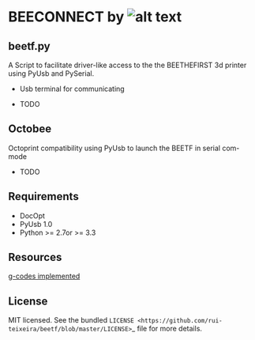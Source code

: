 

BEECONNECT by ![alt text](https://www.beeverycreative.com/client/skins/images/logo.png "Logo Title Text 1")
===============================


beetf.py
--------
A Script to facilitate driver-like access to the the BEETHEFIRST 3d printer using PyUsb and PySerial.

- Usb terminal for communicating 

* TODO

Octobee
-------- 
Octoprint compatibility using PyUsb to launch the BEETF in serial com-mode

* TODO

Requirements
------------

- DocOpt
- PyUsb 1.0
- Python >= 2.7or >= 3.3


Resources
------------

[g-codes implemented](https://raw.githubusercontent.com/beeverycreative/beeconnect/develop/beetf/gcode.md)

License
-------

MIT licensed. See the bundled `LICENSE <https://github.com/rui-teixeira/beetf/blob/master/LICENSE>`_ file for more details.
